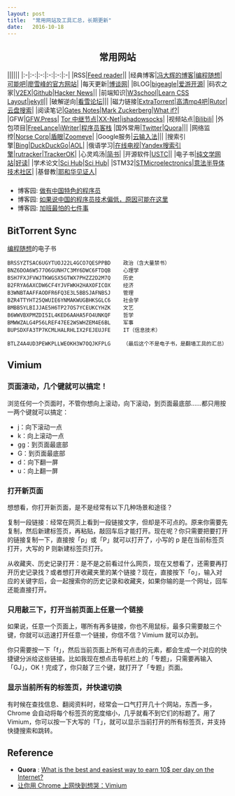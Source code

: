 ```yaml
---
layout: post
title:  "常用网站及工具汇总，长期更新"
date:   2016-10-18
---
```


## <center> 常用网站 </center>


||||||
|:-|:-:|:-:|:-:|:-:|:-|
|RSS|[Feed reader](http://feedreader.com/)||
|经典博客|[冯大辉的博客](http://dbanotes.net/)|[编程随想](https://program-think.blogspot.com)|[可能吧](https://kenengba.com/)|[廖雪峰的官方网站](http://www.liaoxuefeng.com/)|
|每天更新|[博谈网](https://botanwang.com/)|
|BLOG|[bigeagle](https://bigeagle.me/)|[爱游开源](http://www.au92.com/)|
|码农之家|[V2EX](https://www.v2ex.com)|[Github](https://www.github.com)|[Hacker News](https://news.ycombinator.com/)||
|前端知识|[W3school](http://www.w3school.com.cn/)|[Learn CSS Layout](http://learnlayout.com/)|[jekyll](https://jekyllrb.com)||
|破解逆向|[看雪论坛](http://bbs.pediy.com/)|||
|磁力链接|[ExtraTorrent](http://extratorrent.cc/)|[高清mp4吧](http://www.mp4ba.com/)|[Rutor](http://rutor1.org/)|[云盘搜索](http://pan.ibying.com/)|
|阅读笔记|[Gates Notes](https://www.gatesnotes.com/)|[Mark Zuckerberg](http://www.ayearofbooks.net/)|[What if?](https://whatif.xkcd.com/)|
|GFW|[GFW.Press](http://gfw.press/)| [Tor 中继节点](https://bridges.torproject.org/)|[XX-Net](https://github.com/XX-net/XX-Net)|[ishadowsocks](http://www.ishadowsocks.org/)|
|视频站点|[Bilibili](http://www.bilibili.com/)|
|外包项目|[FreeLance](http://www.freelance.com/)|[iWriter](https://www.iwriter.com/)|[程序员客栈](https://www.proginn.com/)
|国外常用|[Twitter](https://twitter.com)|[Quora](https://www.quora.com)|||
|网络监控|[Norse Corp](http://map.norsecorp.com/)|[盾眼](http://www.yundun.com/report/ccwaf)|[Zoomeye](https://www.zoomeye.org)|
|Google服务|[云输入法](https://www.google.com/inputtools/try/)|||
|搜索引擎|[Bing](http://www.bing.com)|[DuckDuckGo](https://duckduckgo.com)|[AOL](http://www.aol.com)|
|俄语学习|[在线电视](http://www.moskvatv.org/)|[Yandex搜索引擎](https://www.yandex.ru/)|[rutracker](http://rutracker.org/forum/index.php)|[TrackerOK](http://www.trackerok.com/)|
|心灵鸡汤|[简书](http://www.jianshu.com)|
|开源软件|[USTC](http://mirrors.ustc.edu.cn/)|[]()|
|电子书|[纯文学网站](http://www.purepen.com/index.html)|[好读](http://www.haodoo.net/)|
|学术论文|[Sci Hub](http://sci-hub.cc/)|[Sci Hub](http://sci-hub.bz)|
|STM32|[STMicroelectronics](http://www.st.com/)|[意法半导体技术社区](http://www.stmcu.org/)|
|基督教|[耶和华见证人](https://www.jw.org/cmn-hans/)|




### <center> </center>

- 博客园: [做有中国特色的程序员](http://www.cnblogs.com/shiyuxinglan/archive/2012/07/27/2611021.html)
- 博客园: [如果说中国的程序员技术偏低，原因可能在这里](http://www.cnblogs.com/shiyuxinglan/archive/2010/05/17/1737057.html)
- 博客园: [加班最怕的七件事](http://www.cnblogs.com/shiyuxinglan/archive/2012/07/21/2603342.html)



## BitTorrent Sync

[编程随想](https://github.com/programthink/books)的电子书

```
BRSSYZTSAC6UGYTUOJ22L4GCO7QESPPBD    政治（含大量禁书）
BNZ6DOA6W577O6GUNH7C3MY6DWC6FTDQB    心理学
BSH7FXJFVWJTKWGSX5GTWX7PHZZ2D2M7Q    历史
B2FRYA6AXCDW6CF4YJVFWKH2HAXOFICOX    经济
B3WNBTAAFFAODFR6FQ3E3L5BBSJAFNBSJ    管理
BZR4TTYHT25QWUIE6YNMAKWUGBHKSGLC6    社会学
BMBB5YLBIJJAE5H6TP27OS7YCEUKCYHZK    文艺
B6WWVBXPMZDI5IL4KED6AAHA5FO4UNKQF    哲学
BMWWZALG4P56LREF47EE2WSWHZEM4E6BL    军事
BUPSDXFA3TP7KCMLHALRHLIX2FEJEUJFE    IT（信息技术）

BTLZ4A4UD3PEWKPLLWEOKH3W7OQJKFPLG    （最后这个不是电子书，是翻墙工具的汇总）
```

## Vimium

### 页面滚动，几个键就可以搞定！

浏览任何一个页面时，不管你想向上滚动，向下滚动，到页面最底部……都只用按一两个键就可以搞定：

- j：向下滚动一点
- k：向上滚动一点
- gg：到页面最底部
- G：到页面最底部
- d：向下翻一屏
- u：向上翻一屏

### 打开新页面

想想看，你打开新页面，是不是经常有以下几种场景和途径？

复制一段链接：经常在网页上看到一段链接文字，但却是不可点的。原来你需要先复制，然后新建标签页，再粘贴，敲回车后才能打开。现在呢？你只需要把要打开的链接复制一下，直接按「p」或「P」就可以打开了，小写的 p 是在当前标签页打开，大写的 P 则新建标签页打开。

从收藏夹、历史记录打开：是不是之前看过什么网页，现在又想看了，还需要再打开历史记录找？或者想打开收藏夹里的某个链接？现在，直接按下「o」，输入对应的关键字后，会一起搜索你的历史记录和收藏夹，如果你输的是一个网址，回车还能直接打开。

### 只用敲三下，打开当前页面上任意一个链接

如果说，任意一个页面上，哪所有再多链接，你也不用鼠标，最多只需要敲三个键，你就可以迅速打开任意一个链接，你信不信？Vimium 就可以办到。

你只需要按一下「f」，然后当前页面上所有可点击的元素，都会生成一个对应的快捷键分派给这些链接。比如我现在想点击导航栏上的「专题」，只需要再输入「GJ」，OK！完成了，你只敲了三个键，就打开了「专题」页面。

### 显示当前所有的标签页，并快速切换

有时候在查找信息、翻阅资料时，经常会一口气打开几十个网站，东西一多，Chrome 会自动将每个标签页的宽度缩小，几乎就看不到它们的标题了。用了 Vimium，你可以按一下大写的「T」，就可以显示当前打开的所有标签页，并支持快捷搜索和跳转。



## Reference

 - **Quora** : [What is the best and easiest way to earn 10$ per day on the Internet?](https://www.quora.com/What-is-the-best-and-easiest-way-to-earn-10-per-day-on-the-internet)
- [让你用 Chrome 上网快到想哭：Vimium](http://sspai.com/27723)
